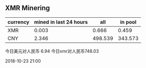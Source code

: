 ## XMR Minering

|currency|mined in last 24 hours|all|in pool|
|---|---|---|---|
|XMR|0.003|0.666|0.459|
|CNY|2.346|498.539|343.573|

今日美元对人民币 6.94	今日xmr对人民币748.03


2018-10-23 21:00